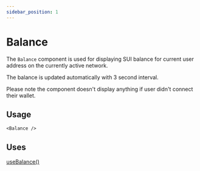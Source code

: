 ```yaml
---
sidebar_position: 1
---
```


# Balance

The `Balance` component is used for displaying SUI balance for current user address on the currently active network.

The balance is updated automatically with 3 second interval.

Please note the component doesn't display anything if user didn't connect their wallet.

## Usage

```tsx title="MyComponent.tsx"
<Balance />
```

## Uses

[useBalance()](../hooks/usebalance.md)
